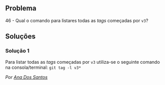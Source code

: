 ## Problema

46 - Qual o comando para listares todas as _tags_ começadas por `v3`?

## Soluções

### Solução 1

 Para listar todas as _tags_ começadas por `v3` utiliza-se o seguinte
 comando na consola/terminal: `git tag -l v3*`

 *Por [Ana Dos Santos](https://github.com/AnSantos99)*
